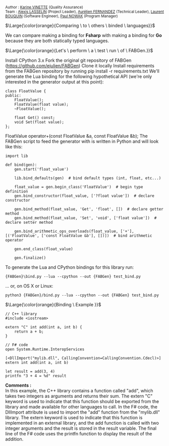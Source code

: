 <sub> Author : [Karine VINETTE](https://www.linkedin.com/in/karine-vinette-63911b1b8/) (Quality Assurance) </sub><br>
<sub> Team : [Alexis LASSELIN](https://www.linkedin.com/in/alexis-lasselin-318649251/) (Project Leader), [Aurélien FERNANDEZ](https://www.linkedin.com/in/aurélien-fernandez-4971201b8/) (Technical Leader), [Laurent BOUQUIN](https://www.linkedin.com/in/laurent-bouquin-60911a1b8/) (Software Engineer), [Paul NOWAK](https://www.linkedin.com/in/paul-nowak-0757a61a7/) (Program Manager) </sub>


$\Large{\color{orange}{Comparing \ to \ others \ binded \ languages}}$

We can compare making a binding for **Fsharp** with making a binding for **Go** because they are both statically typed languages.


$\Large{\color{orange}{Let's \ perform \ a \ test \ run \ of \ FABGen.}}$

Install CPython 3.x
Fork the original git repository of FABGen (https://github.com/ejulien/FABGen)
Clone it locally
Install requirements from the FABGen repository by running pip install -r requirements.txt
We'll generate the Lua binding for the following hypothetical API (we're only interested in the generator output at this point):

```
class FloatValue {
public:
	FloatValue();
	FloatValue(float value);
	~FloatValue();

	float Get() const;
	void Set(float value);
};
```
FloatValue operator+(const FloatValue &a, const FloatValue &b);
The FABGen script to feed the generator with is written in Python and will look like this:
```
import lib

def bind(gen):
	gen.start('float_value')

	lib.bind_defaults(gen)  # bind default types (int, float, etc...)

	float_value = gen.begin_class('FloatValue')  # begin type definition
	gen.bind_constructor(float_value, ['?float value'])  # declare constructor

	gen.bind_method(float_value, 'Get', 'float', [])  # declare getter method
	gen.bind_method(float_value, 'Set', 'void', ['float value'])  # declare setter method

	gen.bind_arithmetic_ops_overloads(float_value, ['+'], [('FloatValue', ['const FloatValue &b'], [])])  # bind arithmetic operator

	gen.end_class(float_value)

	gen.finalize()
  ```
To generate the Lua and CPython bindings for this library run: 
```
{FABGen}\bind.py --lua --cpython --out {FABGen} test_bind.py
```
... or, on OS X or Linux:
```
python3 {FABGen}/bind.py --lua --cpython --out {FABGen} test_bind.py
```


$\Large{\color{orange}{Binding \ Example }}$

```
// C++ library
#include <iostream>

extern "C" int add(int a, int b) {
    return a + b;
}

// F# code
open System.Runtime.InteropServices

[<DllImport("mylib.dll", CallingConvention=CallingConvention.Cdecl)>]
extern int add(int a, int b)

let result = add(3, 4)
printfn "3 + 4 = %d" result
```
**Comments :**<br>
In this example, the C++ library contains a function called "add", which takes two integers as arguments and returns their sum. The extern "C" keyword is used to indicate that this function should be exported from the library and made available for other languages to call.
In the F# code, the DllImport attribute is used to import the "add" function from the "mylib.dll" library. The extern keyword is used to indicate that this function is implemented in an external library, and the add function is called with two integer arguments and the result is stored in the result variable. The final line of the F# code uses the printfn function to display the result of the addition.


